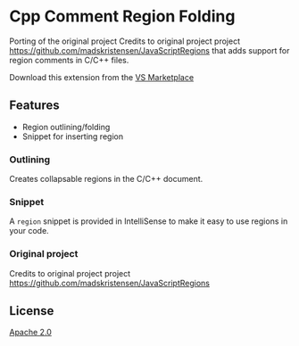 # Cpp Comment Region Folding

Porting of the original project 
Credits to original project project https://github.com/madskristensen/JavaScriptRegions
that adds support for region comments in C/C++ files.

Download this extension from the [VS Marketplace]()

## Features

- Region outlining/folding
- Snippet for inserting region

### Outlining
Creates collapsable regions in the C/C++ document.

### Snippet
A `region` snippet is provided in IntelliSense to make it easy to use regions in your code.

### Original project

Credits to original project project https://github.com/madskristensen/JavaScriptRegions

## License
[Apache 2.0](LICENSE)